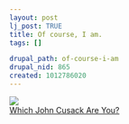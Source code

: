 ```yaml
--- 
layout: post
lj_post: TRUE
title: Of course, I am.
tags: []

drupal_path: of-course-i-am
drupal_nid: 865
created: 1012786020
---
```

<img src="http://www.couplandesque.net/boredom/david.gif"><br><a href="http://www.couplandesque.net/boredom/johnquiz.htm">Which John Cusack Are You?</a>
